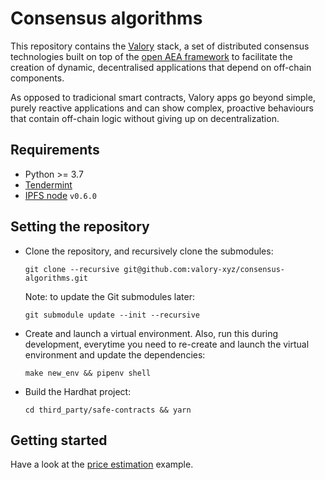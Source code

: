 # Consensus algorithms

This repository contains the [Valory](https://www.valory.xyz/) stack, a set of distributed consensus
technologies built on top of the [open AEA framework](https://github.com/valory-xyz/open-aea) to facilitate the creation of dynamic, decentralised applications that depend on off-chain components.

As opposed to tradicional smart contracts, Valory apps go beyond simple, purely reactive applications and can show complex, proactive behaviours that contain off-chain logic without giving up on decentralization.


## Requirements

- Python >= 3.7
- [Tendermint](https://docs.tendermint.com/master/introduction/install.html)
- [IPFS node](https://docs.ipfs.io/install/command-line/#official-distributions) `v0.6.0`


## Setting the repository

- Clone the repository, and recursively clone the submodules:

      git clone --recursive git@github.com:valory-xyz/consensus-algorithms.git

  Note: to update the Git submodules later:

      git submodule update --init --recursive

- Create and launch a virtual environment. Also, run this during development, everytime you need to re-create and launch the virtual environment and update the dependencies:

      make new_env && pipenv shell


- Build the Hardhat project:

      cd third_party/safe-contracts && yarn


## Getting started

Have a look at the [price estimation](https://github.com/valory-xyz/consensus-algorithms/tree/main/examples/price_estimation) example.